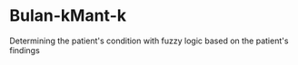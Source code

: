 # Bulan-kMant-k
Determining the patient's condition with fuzzy logic based on the patient's findings
